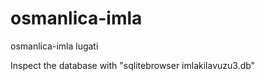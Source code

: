 # osmanlica-imla
 osmanlica-imla lugati

Inspect the database with "sqlitebrowser imlakilavuzu3.db"
